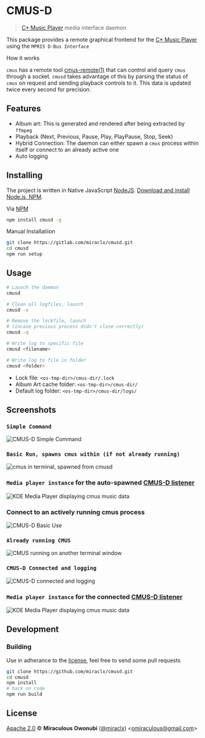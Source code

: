 # CMUS-D

> [C* Music Player][cmus] media interface daemon

This package provides a remote graphical frontend for the [C* Music Player][cmus] using the `MPRIS D-Bus Interface`

How it works

`cmus` has a remote tool [cmus-remote(1)](https://linux.die.net/man/1/cmus-remote) that can control and query `cmus` through a socket.
`cmusd` takes advantage of this by parsing the status of `cmus` on request and sending playback controls to it.
This data is updated twice every second for precision.

## Features

* Album art: This is generated and rendered after being extracted by `ffmpeg`
* Playback (Next, Previous, Pause, Play, PlayPause, Stop, Seek)
* Hybrid Connection: The daemon can either spawn a `cmus` process within itself or connect to an already active one
* Auto logging

## Installing

The project is written in Native JavaScript [NodeJS](https://github.com/nodejs/node).
[Download and install Node.js, NPM](https://nodejs.org/en/download/).

Via [NPM][npm]

``` bash
npm install cmusd -g
```

Manual Installatiion

``` bash
git clone https://gitlab.com/miraclx/cmusd.git
cd cmusd
npm run setup
```

## Usage

``` bash
# Launch the daemon
cmusd

# Clean all logfiles, launch
cmusd -x

# Remove the lockfile, launch
# (incase previous process didn't close correctly)
cmusd -q

# Write log to specific file
cmusd <filename>

# Write log to file in folder
cmusd <folder>
```

* Lock file: `<os-tmp-dir>/cmus-dir/.lock`
* Album Art cache folder: `<os-tmp-dir>/cmus-dir/`
* Default log folder: `<os-tmp-dir>/cmus-dir/logs/`

## Screenshots

### `Simple Command`

![CMUS-D Simple Command](https://raw.githubusercontent.com/miraclx/cmusd/master/screenshots/cmusd.png "CMUS-D Simple Command")

### <a id="a"></a>`Basic Run, spawns cmus within (if not already running)`

![cmus in terminal, spawned from cmusd](https://raw.githubusercontent.com/miraclx/cmusd/master/screenshots/cmusd-spawn.png "CMUS-D Spawning a cmus process within itself (if not already running)")

### `Media player instance` for the auto-spawned [CMUS-D listener](#a)

![KDE Media Player displaying cmus music data](https://raw.githubusercontent.com/miraclx/cmusd/master/screenshots/mpris-player.png "KDE Media Player displaying cmus music data")

### Connect to an actively running cmus process

![CMUS-D Basic Use](https://raw.githubusercontent.com/miraclx/cmusd/master/screenshots/cmusd-connect.png)

### `Already running CMUS`

![CMUS running on another terminal window](https://raw.githubusercontent.com/miraclx/cmusd/master/screenshots/cmus-solo.png)

### <a id="b"></a>`CMUS-D Connected and logging`

![CMUS-D connected and logging](https://raw.githubusercontent.com/miraclx/cmusd/master/screenshots/cmusd-logs.png)

### `Media player instance` for the connected [CMUS-D listener](#b)

![KDE Media Player displaying cmus music data](https://raw.githubusercontent.com/miraclx/cmusd/master/screenshots/mpris-connect.png)

## Development

### Building

Use in adherance to the [license](#license), feel free to send some pull requests

``` bash
git clone https://github.com/miraclx/cmusd.git
cd cmusd
npm install
# hack on code
npm run build
```

## License

[Apache 2.0][license] © **Miraculous Owonubi** ([@miraclx][author-url]) &lt;omiraculous@gmail.com&gt;

[npm]:  https://github.com/npm/npm "The Node Package Manager"
[cmus]:  https://github.com/cmus/cmus "C* Music Player"
[license]:  LICENSE "Apache 2.0 License"
[author-url]: https://github.com/miraclx
